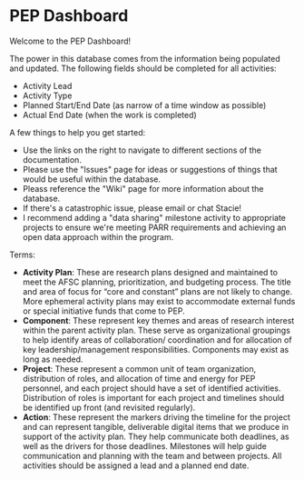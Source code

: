 # PEP Dashboard

Welcome to the PEP Dashboard!

The power in this database comes from the information being populated and updated. The following fields should be completed for all activities:
* Activity Lead
* Activity Type
* Planned Start/End Date (as narrow of a time window as possible)
* Actual End Date (when the work is completed)

A few things to help you get started:
* Use the links on the right to navigate to different sections of the documentation. 
* Please use the "Issues" page for ideas or suggestions of things that would be useful within the database.
* Pleass reference the "Wiki" page for more information about the database.
* If there's a catastrophic issue, please email or chat Stacie!
* I recommend adding a "data sharing" milestone activity to appropriate projects to ensure we're meeting PARR requirements and achieving an open data approach within the program.

Terms:
* **Activity Plan**: These are research plans designed and maintained to meet the AFSC planning, prioritization, and budgeting process. The title and area of focus for “core and constant” plans are not likely to change. More ephemeral activity plans may exist to accommodate external funds or special initiative funds that come to PEP.
* **Component**: These represent key themes and areas of research interest within the parent activity plan. These serve as organizational groupings to help identify areas of collaboration/ coordination and for allocation of key leadership/management responsibilities. Components may exist as long as needed.
* **Project**: These represent a common unit of team organization, distribution of roles, and allocation of time and energy for PEP personnel, and each project should have a set of identified activities. Distribution of roles is important for each project and timelines should be identified up front (and revisited regularly).
* **Action**: These represent the markers driving the timeline for the project and can represent tangible, deliverable digital items that we produce in support of the activity plan. They help communicate both deadlines, as well as the drivers for those deadlines. Milestones will help guide communication and planning with the team and between projects. All activities should be assigned a lead and a planned end date.
